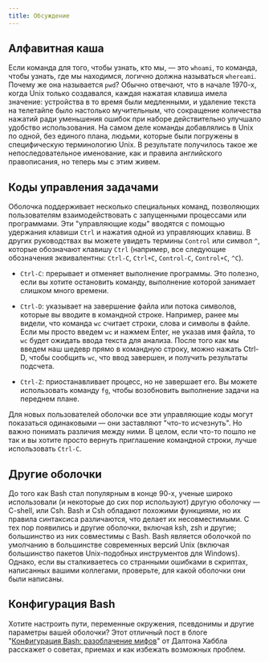 ```yaml
---
title: Обсуждение
---
```


## Алфавитная каша

Если команда для того, чтобы узнать, кто мы, — это `whoami`, то команда, чтобы узнать, где мы находимся, логично должна называться `whereami`. Почему же она называется `pwd`? Обычно отвечают, что в начале 1970-х, когда Unix только создавался, каждая нажатая клавиша имела значение: устройства в то время были медленными, и удаление текста на телетайпе было настолько мучительным, что сокращение количества нажатий ради уменьшения ошибок при наборе действительно улучшало удобство использования. На самом деле команды добавлялись в Unix по одной, без единого плана, людьми, которые были погружены в специфическую терминологию Unix. В результате получилось такое же непоследовательное именование, как и правила английского правописания, но теперь мы с этим живем.

## Коды управления задачами

Оболочка поддерживает несколько специальных команд, позволяющих пользователям взаимодействовать с запущенными процессами или программами. Эти "управляющие коды" вводятся с помощью удержания клавиши `Ctrl` и нажатия одной из управляющих клавиш. В других руководствах вы можете увидеть термины `Control` или символ `^`, которые обозначают клавишу `Ctrl` (например, все следующие обозначения эквивалентны: `Ctrl-C`, `Ctrl+C`, `Control-C`, `Control+C`, `^C`).

- `Ctrl-C`:
  прерывает и отменяет выполнение программы.
  Это полезно, если вы хотите остановить команду, выполнение которой занимает слишком много времени.

- `Ctrl-D`:
  указывает на завершение файла или потока символов, которые вы вводите в командной строке.
  Например, ранее мы видели, что команда `wc` считает строки, слова и символы в файле.
  Если мы просто введем `wc` и нажмем Enter, не указав имя файла,
  то `wc` будет ожидать ввода текста для анализа.
  После того как мы введем наш шедевр прямо в командную строку,
  можно нажать Ctrl-D, чтобы сообщить `wc`, что ввод завершен, и получить результаты подсчета.

- `Ctrl-Z`:
  приостанавливает процесс, но не завершает его.
  Вы можете использовать команду `fg`, чтобы возобновить выполнение задачи на переднем плане.

Для новых пользователей оболочки все эти управляющие коды могут показаться одинаковыми — они заставляют "что-то исчезнуть". Но важно понимать различия между ними. В целом, если что-то пошло не так и вы хотите просто вернуть приглашение командной строки, лучше использовать `Ctrl-C`.

## Другие оболочки

До того как Bash стал популярным в конце 90-х, ученые широко использовали (и некоторые до сих пор используют) другую оболочку — C-shell, или Csh. Bash и Csh обладают похожими функциями, но их правила синтаксиса различаются, что делает их несовместимыми. С тех пор появились и другие оболочки, включая ksh, zsh и другие; большинство из них совместимы с Bash. Bash является оболочкой по умолчанию в большинстве современных версий Unix (включая большинство пакетов Unix-подобных инструментов для Windows). Однако, если вы сталкиваетесь со странными ошибками в скриптах, написанных вашими коллегами, проверьте, для какой оболочки они были написаны.

## Конфигурация Bash

Хотите настроить пути, переменные окружения, псевдонимы и другие параметры вашей оболочки? Этот отличный пост в блоге "[Конфигурация Bash: разоблачение мифов][bash-demystified]" от Далтона Хаббла расскажет о советах, приемах и как избежать возможных проблем.

[bash-demystified]: https://blog.dghubble.io/posts/.bashprofile-.profile-and-.bashrc-conventions/

